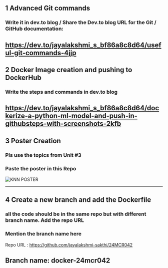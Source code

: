 ## 1 Advanced Git commands 

###  Write it in dev.to blog / Share the Dev.to blog URL for the Git / GitHub documentation:
https://dev.to/jayalakshmi_s_bf86a8c8d64/useful-git-commands-4jjp
-----
## 2 Docker Image creation and pushing to DockerHub

###  Write the steps and commands in dev.to blog
https://dev.to/jayalakshmi_s_bf86a8c8d64/dockerize-a-python-ml-model-and-push-in-githubsteps-with-screenshots-2kfb
-----
## 3 Poster Creation
###  Pls use the topics from Unit #3
###  Paste the poster in this Repo
![KNN POSTER](https://github.com/user-attachments/assets/35fa817b-b129-460c-b32d-1749f576622f)

-----
## 4 Create a new branch and add the Dockerfile
###  all the code should be in the same repo but with different branch name. Add the repo URL
###  Mention the branch name here

Repo URL : https://github.com/jayalakshmi-sakthi/24MCR042

Branch name: docker-24mcr042
-----
